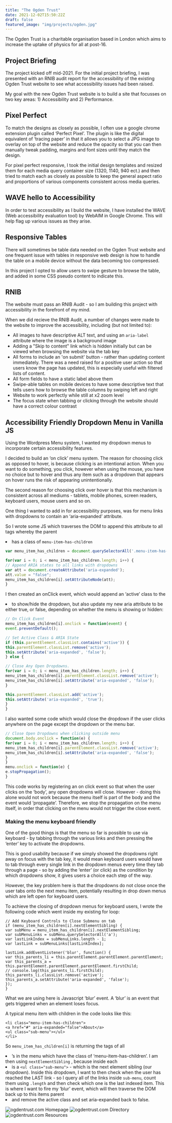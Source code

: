 ```yaml
---
title: "The Ogden Trust"
date: 2021-12-02T15:50:22Z
draft: false
featured_image: "img/projects/ogden.jpg"
---
```


The Ogden Trust is a charitable organisation based in London which aims to increase the uptake of physics for all at post-16. 

<!--more-->

## Project Briefing

The project kicked off mid-2021. For the initial project briefing, I was presented with an RNIB audit report for the accessibility of the existing Ogden Trust website to see what accessibility issues had been raised.

My goal with the new Ogden Trust website is to build a site that focusses on two key areas: 1) Accessibility and 2) Performance.

## Pixel Perfect
To match the designs as closely as possible, I often use a google chrome extension plugin called ‘Perfect Pixel’. The plugin is like the digital equivalent of ‘tracing paper’ in that it allows you to select a JPG image to overlay on top of the website and reduce the opacity so that you can then manually tweak padding, margins and font sizes until they match the design.

For pixel perfect responsive, I took the initial design templates and resized them for each media query container size (1320, 1140, 940 ect.) and then tried to match each as closely as possible to keep the general aspect ratio and proportions of various components consistent across media queries.

## WAVE hello to Accessibility
In order to test accessibility as I build the website, I have installed the WAVE (Web accessibility evaluation tool) by WebAIM in Google Chrome. This will help flag up various issues as they arise.

## Responsive Tables
There will sometimes be table data needed on the Ogden Trust website and one frequent issue with tables in responsive web design is how to handle the table on a mobile device without the data becoming too compressed.

In this project I opted to allow users to swipe gesture to browse the table, and added in some CSS pseudo content to indicate this.

## RNIB
The website must pass an RNIB Audit - so I am building this project with accessibility in the forefront of my mind.

When we did recieve the RNIB Audit, a number of changes were made to the website to improve the accessibility, including (but not limited to):

- All images to have descriptive ALT text, and using an `aria-label` attribute where the image is a background image
- Adding a "Skip to content" link which is hidden initially but can be viewed when browsing the website via the tab key
- All forms to include an 'on submit' button - rather than updating content immediately. There was a need raised for a positive user action so that users know the page has updated, this is especially useful with filtered lists of content.
- All form fields to have a static label above them
- Swipe-able tables on mobile devices to have some descriptive text that tells users how to browse the table columns by swiping left and right
- Website to work perfectly while still at x2 zoom level
- The focus state when tabbing or clicking through the website should have a correct colour contrast 

## Accessibility Friendly Dropdown Menu in Vanilla JS
Using the Wordpress Menu system, I wanted my dropdown menus to incorporate certain accessibility features.

I decided to build an ‘on click’ menu system. The reason for choosing click as opposed to hover, is because clicking is an intentional action. When you want to do something, you click, however when using the mouse, you have no choice but to hover and thus any item such as a dropdown that appears on hover runs the risk of appearing unintentionally.

The second reason for choosing click over hover is that this mechanism is consistent across all mediums - tablets, mobile phones, screen readers, keyboard users, mouse users and so on.

One thing I wanted to add in for accessibility purposes, was for menu links with dropdowns to contain an ‘aria-expanded’ attribute.

So I wrote some JS which traverses the DOM to append this attribute to all <a> tags whereby the parent <li> has a class of `menu-item-has-children`

```javascript
var menu_item_has_children = document.querySelectorAll('.menu-item-has-children > a');

for(var i = 0; i < menu_item_has_children.length; i++) {
// Append ARIA states to all links with dropdowns
var att = document.createAttribute('aria-expanded');
att.value = "false";
menu_item_has_children[i].setAttributeNode(att);
}
```

I then created an onClick event, which would append an ‘active’ class to the <li> to show/hide the dropdown, but also update my new aria attribute to be either true, or false, depending on whether the menu is showing or hidden:

```javascript
// On Click Event
menu_item_has_children[i].onclick = function(event) {
event.preventDefault();

// Set Active Class & ARIA State
if (this.parentElement.classList.contains('active')) {
this.parentElement.classList.remove('active');
this.setAttribute('aria-expanded', 'false');
} else {

// Close Any Open Dropdowns.
for(var i = 0; i < menu_item_has_children.length; i++) {
menu_item_has_children[i].parentElement.classList.remove('active');
menu_item_has_children[i].setAttribute('aria-expanded', 'false');
}

this.parentElement.classList.add('active');
this.setAttribute('aria-expanded', 'true');
}
}
```

I also wanted some code which would close the dropdown if the user clicks anywhere on the page except the dropdown or the menu bar.

```javascript
// Close Open Dropdowns when clicking outside menu
document.body.onclick = function(e) {
for(var i = 0; i < menu_item_has_children.length; i++) {
menu_item_has_children[i].parentElement.classList.remove('active');
menu_item_has_children[i].setAttribute('aria-expanded', 'false');
}
}
menu.onclick = function(e) {
e.stopPropagation();
}
```

This code works by registering an on click event so that when the user clicks on the ‘body’, any open dropdowns will close. However - doing this alone would not work because the menu itself is part of the body and the event would ‘propagate’. Therefore, we stop the propagation on the menu itself, in order that clicking on the menu would not trigger the close event.

### Making the menu keyboard friendly
One of the good things is that the menu so far is possible to use via keyboard - by tabbing through the various links and then pressing the ‘enter’ key to activate the dropdowns.

This is good usability because if we simply showed the dropdowns right away on focus with the tab key, it would mean keyboard users would have to tab through every single link in the dropdown menus every time they tab through a page - so by adding the ‘enter’ (or click) as the condition by which dropdowns show, it gives users a choice each step of the way.

However, the key problem here is that the dropdowns do not close once the user tabs onto the next menu item, potentially resulting in drop down menus which are left open for keyboard users.

To achieve the closing of dropdown menus for keyboard users, I wrote the following code which went inside my existing for loop:
```
// Add Keyboard Controls to Close Submenu on tab
if (menu_item_has_children[i].nextElementSibling) {
var subMenu = menu_item_has_children[i].nextElementSibling;
var subMenuLinks = subMenu.querySelectorAll('a');
var lastLinkIndex = subMenuLinks.length - 1;
var lastLink = subMenuLinks[lastLinkIndex];

lastLink.addEventListener('blur', function() {
var this_parents_li = this.parentElement.parentElement.parentElement;
var this_parents_a = this.parentElement.parentElement.parentElement.firstChild;
// console.log(this_parents_li.firstChild);
this_parents_li.classList.remove('active');
this_parents_a.setAttribute('aria-expanded', 'false');
});
}
```

What we are using here is Javascript ‘blur’ event. A ‘blur’ is an event that gets triggered when an element loses focus.

A typical menu item with children in the code looks like this:
```
<li class="menu-item-has-children">
<a href="#" aria-expanded="false">About</a>
<ul class="sub-menu"></ul>
</li>
```

So `menu_item_has_children[i]` is returning the <a> tags of all <li>’s in the menu which have the class of ‘menu-item-has-children’. I am then using `nextElementSibling` , because inside each <li> is a  `<ul class="sub-menu">` - which is the next element sibling (our dropdown).
Inside this dropdown, I want to then check when the user has reached the LAST link - so I query all of the links inside `sub-menu`, count them using `.length` and then check which one is the last indexed item. This is where I want to fire my ‘blur’ event, which will then traverse the DOM back up to this items parent <li> and remove the active class and set aria-expanded back to false.


![ogdentrust.com Homepage](/portfolio/img/projects/ogden/ogden-home.png "The Ogden Trust homepage, as seen in January 2021")
![ogdentrust.com Directory](/portfolio/img/projects/ogden/directory.png "Ogden Trust Directory, as seen in January 2021")
![ogdentrust.com Resources](/portfolio/img/projects/ogden/resources.png "Ogden Trust Resources, as seen in January 2021")

